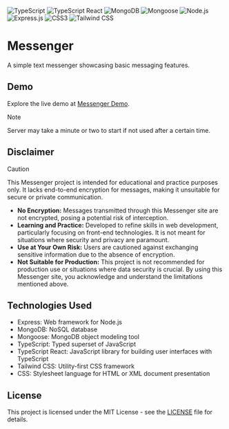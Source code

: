![TypeScript](https://img.shields.io/badge/typescript-%23007ACC.svg?style=for-the-badge&logo=typescript&logoColor=white)
![TypeScript React](https://img.shields.io/badge/typescript%20react-%2320232a.svg?style=for-the-badge&logo=react&logoColor=%2361DAFB)
![MongoDB](https://img.shields.io/badge/mongodb-%234ea94b.svg?style=for-the-badge&logo=mongodb&logoColor=white)
![Mongoose](https://img.shields.io/badge/mongoose-%234ea94b.svg?style=for-the-badge&logo=mongoose&logoColor=white)
![Node.js](https://img.shields.io/badge/node.js-%23339933.svg?style=for-the-badge&logo=node.js&logoColor=white)
![Express.js](https://img.shields.io/badge/express.js-%23404d59.svg?style=for-the-badge)
![CSS3](https://img.shields.io/badge/css3-%231572B6.svg?style=for-the-badge&logo=css3&logoColor=white)
![Tailwind CSS](https://img.shields.io/badge/tailwind%20css-%2338B2AC.svg?style=for-the-badge&logo=tailwind-css&logoColor=white)

# Messenger

A simple text messenger showcasing basic messaging features.

## Demo

Explore the live demo at [Messenger Demo](https://messenger-mauve.vercel.app). 
> [!NOTE]
> Server may take a minute or two to start if not used after a certain time.

## Disclaimer

> [!CAUTION]
> This Messenger project is intended for educational and practice purposes only. It lacks end-to-end encryption for messages, making it unsuitable for secure or private communication.
> - **No Encryption:**
> Messages transmitted through this Messenger site are not encrypted, posing a potential risk of interception.
> - **Learning and Practice:**
> Developed to refine skills in web development, particularly focusing on front-end technologies. It is not meant for situations where security and privacy are paramount.
> - **Use at Your Own Risk:**
> Users are cautioned against exchanging sensitive information due to the absence of encryption.
> - **Not Suitable for Production:**
> This project is not recommended for production use or situations where data security is crucial.
> By using this Messenger site, you acknowledge and understand the limitations mentioned above.

## Technologies Used

- Express: Web framework for Node.js
- MongoDB: NoSQL database
- Mongoose: MongoDB object modeling tool
- TypeScript: Typed superset of JavaScript
- TypeScript React: JavaScript library for building user interfaces with TypeScript
- Tailwind CSS: Utility-first CSS framework
- CSS: Stylesheet language for HTML or XML document presentation

## License

This project is licensed under the MIT License - see the [LICENSE](./LICENSE.md) file for details.

